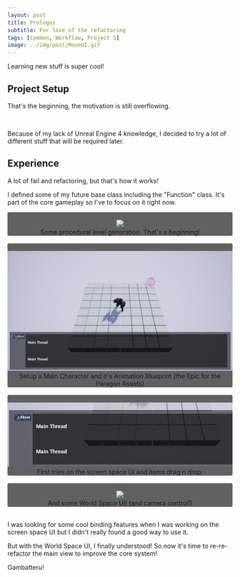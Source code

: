```yaml
---
layout: post
title: Prologus
subtitle: For love of the refactoring
tags: [Common, Workflow, Project S]
image: ../img/post/MoveUI.gif
---
```


Learning new stuff is super cool!

## Project Setup

That's the beginning, the motivation is still overflowing. 

&nbsp;
&nbsp;

Because of my lack of Unreal Engine 4 knowledge, I decided to try a lot of different stuff that will be required later.

## Experience

A lot of fail and refactoring, but that's how it works!

I defined some of my future base class including the "Function" class. It's part of the core gameplay so I've to focus on it right now.


<div style="background: #616161; border-radius: 3px;">
    <br />
    <div align="center">
        <img src="../img/post/tile_generation.gif" />
        <br />
        Some procedural level generation.
        That's a beginning! 
    </div>
</div>
&nbsp;
<div style="background: #616161; border-radius: 3px;">
    <br />
    <div align="center">
        <img src="../img/post/firstUI_characterSetup.png" />
        <br />
        Setup a Main Character and it's Animation Blueprint (the Epic for the Paragon Assets)
    </div>
</div>
&nbsp;
<div style="background: #616161; border-radius: 3px;">
    <br />
    <div align="center">
        <img src="../img/post/DragNDrop.gif" />
        <br />
        First tries on the screen space UI and items drag n drop.
    </div>
</div>
&nbsp;
<div style="background: #616161; border-radius: 3px;">
    <br />
    <div align="center">
        <img src="../img/post/MoveUI.gif" />
        <br />
        And some World Space UI! (and camera control!)
    </div>
</div>
&nbsp;

I was looking for some cool binding features when I was working on the screen space UI but I didn't really found a good way to use it.

But with the World Space UI, I finally understood! So now it's time to re-re-refactor the main view to improve the core system!

Gambatteru!